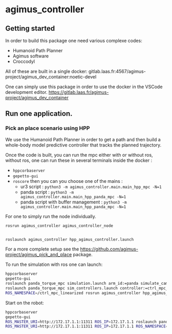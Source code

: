 # agimus_controller

## Getting started

In order to build this package one need various complexe codes:

- Humanoid Path Planner
- Agimus software
- Croccodyl

All of these are built in a single docker:
gitlab.laas.fr:4567/agimus-project/agimus_dev_container:noetic-devel

One can simply use this package in order to use the docker in the VSCode
development editor.
https://gitlab.laas.fr/agimus-project/agimus_dev_container

## Run one application.

### Pick an place scenario using HPP

We use the Humanoid Path Planner in order to get a path and then build a whole-body model predictive controller that tracks the planned trajectory.

Once the code is built, you can run the mpc either with or without ros, without ros, one can run these in several terminals inside the docker :
- `hppcorbaserver`
- `gepetto-gui`
- `roscore`
then you can you choose one of the mains :
    - ur3 script : `python3 -m agimus_controller.main.main_hpp_mpc -N=1`
    - panda script : `python3 -m agimus_controller.main.main_hpp_panda_mpc -N=1`
    - panda script with buffer management :
    `python3 -m agimus_controller.main.main_hpp_panda_mpc -N=1`

For one to simply run the node individually.

```bash
rosrun agimus_controller agimus_controller_node
```

```bash

roslaunch agimus_controller hpp_agimus_controller.launch
```

For a more complete setup see the
https://github.com/agimus-project/agimus_pick_and_place
package.

To run the simulation with ros one can launch:
```bash
hppcorbaserver
gepetto-gui
roslaunch panda_torque_mpc simulation.launch arm_id:=panda simulate_camera:=false
roslaunch panda_torque_mpc sim_controllers.launch controller:=ctrl_mpc_linearized
ROS_NAMESPACE=/ctrl_mpc_linearized rosrun agimus_controller hpp_agimus_controller_node
```

Start on the robot:
```bash
hppcorbaserver
gepetto-gui
ROS_MASTER_URI=http://172.17.1.1:11311 ROS_IP=172.17.1.1 roslaunch panda_torque_mpc real_controllers.launch controller:=ctrl_mpc_linearized robot_ip:=172.17.1.3 robot:=panda
ROS_MASTER_URI=http://172.17.1.1:11311 ROS_IP=172.17.1.1 ROS_NAMESPACE=/ctrl_mpc_linearized rosrun agimus_controller hpp_agimus_controller_node
```